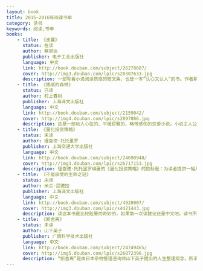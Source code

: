 ```yaml
---
layout: book
title: 2015~2016年阅读书单
category: 读书
keywords: 阅读,书单
books: 
    - title: 《皮囊》
      status: 在读
      author: 蔡崇达 
      publisher: 电子工业出版社
      language: 中文
      link: http://book.douban.com/subject/26278687/
      cover: http://img3.douban.com/lpic/s28307633.jpg
      description: 一部有着小说阅读质感的散文集，也是一本“认心又认人”的书。作者蔡崇达，本着对故乡亲人的情感，用一种客观、细致、冷静的方式，讲述了一系列刻在骨肉间故事。一个福建渔业小镇上的风土人情和时代变迁，在这些温情而又残酷的故事中一一体现。用《皮囊》这个具有指向本质意味的书名，来表达作者对父母、家乡的缅怀，对朋友命运的关切，同时也回答那些我们始终要回答的问题。
    - title: 《挪威的森林》
      status: 已读
      author: 村上春树
      publisher: 上海译文出版社
      language: 中文
      link: http://book.douban.com/subject/2159042/
      cover: http://img4.douban.com/lpic/s2897086.jpg
      description: 这是一部动人心弦的、平缓舒雅的、略带感伤的恋爱小说。小说主人公渡边以第一人称展开他同两个女孩间的爱情纠葛。渡边的第一个恋人直子原是他高中要好同学木月的女友，后来木月自杀了。一年后渡边同直子不期而遇并开始交往。此时的直子已变得娴静腼腆，美丽晶莹的眸子里不时掠过一丝难以捕捉的阴翳。两人只是日复一日地在落叶飘零的东京街头漫无目标地或前或后或并肩行走不止。直子20岁生日的晚上两人发生了性关系，不料第二天直子便不知去向。几个月后直子来信说她住进一家远在深山里的精神疗养院。渡边前去探望时发现直子开始带有成熟女性的丰腴与娇美。晚间两人虽同处一室，但渡边约束了自己，分手前表示永远等待直子。返校不久，由于一次偶然相遇，渡边开始与低年级的绿子交往。绿子同内向的直子截然相反，“简直就像迎着春天的晨光蹦跳到世界上来的一头小鹿”。这期间，渡边内心十分苦闷彷徨。
    - title: 《量化投资策略》
      status: 未读
      author: 理查德·托托里罗  
      publisher: 上海交通大学出版社
      language: 中文
      link: http://book.douban.com/subject/24698948/
      cover: http://img3.douban.com/lpic/s26717153.jpg
      description: 理查德·托托里罗编著的《量化投资策略》的目标是：为读者提供一幅从量化角度绘制出来的市场投资“地图”。为了得到这幅通过实证绘制而成的投资地图，作者详尽地测试了超过120O种投资策略。书中归纳了七个投资维度：盈利性、估值、现金流、成长性、资产配置、价格动量以及危险信号，并告诉读者如何有效结合单个投资因子或组件因子，如何构建多因子策略，从而构建更全面的选股模型。最后，作者还介绍了如何将书中提出的策略有效地整合到你的投资过程中，以创造优秀的选股模型，构建自己的量化模型和投资组合，并实现超越市场的收益。本书中概括出的量化方法可以为定性投资者提供一个被证实的设计投资策略的方法，同时也可作为提高投资绩效的准则。
    - title: 《不能承受的生命之轻》
      status: 未读
      author: 米兰·昆德拉
      publisher: 上海译文出版社
      language: 中文
      link: http://book.douban.com/subject/4920007/
      cover: http://img3.douban.com/lpic/s4421443.jpg
      description: 读这本书是比较眩晕而奇妙的，如果第一次读建议还是中文吧。读书所有的意义不是说看透什么本质，而是看透后更加用力的活着。又是同样的感觉，明知思维终止的那一天什么都不再有意义，但仍然想更多地填满自己。小说依托六十年代的捷克斯洛伐克的政治历史背景，围绕着托马斯、特蕾莎、萨比娜和弗兰茨等人物，以托马斯与特蕾莎的爱情为主线展开故事。爱与做爱，灵魂与肉体，拯救与放逐，忠诚与背叛，昆德拉把一个个的矛盾摆在面前，“到底选择什么？是重还是轻？”“重便真的残酷，而轻便真的美丽？”重与轻不再是物理上的简单对立，而是如昆德拉所说：“重与轻的对立是所有对立中最神秘、最模糊的。
    - title: 《断舍离》
      status: 未读
      author: 山下英子
      publisher: 广西科学技术出版社
      language: 中文
      link: http://book.douban.com/subject/24749465/
      cover: http://img5.douban.com/lpic/s26872396.jpg
      description: “断舍离”是由日本杂物管理咨询师山下英子提出的人生整理观念。所谓断舍离，就是透过整理物品了解自己，整理心中的混沌，让人生舒适的行动技术。换句话说，就是利用收拾家里的杂物来整理內心的废物，让人生转而开心的方法。其中，断=断绝不需要的东西，舍=舍弃多余的废物，离=脱离对物品的执着。断舍离非常简单，只需要以自己而不是物品为主角，去思考什么东西最适合现在的自己。只要是不符合这两个标准的东西，就立即淘汰或是送人。
---
```





     
  